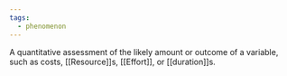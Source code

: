 ```yaml
---
tags:
  - phenomenon
---
```

A quantitative assessment of the likely amount or outcome of a variable, such as costs, [[Resource]]s, [[Effort]], or [[duration]]s.